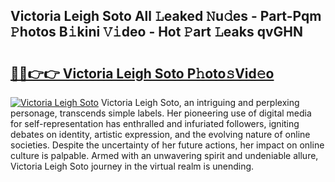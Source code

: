 ## Victoria Leigh Soto All 𝙻eaked 𝙽u𝚍es - Part-Pqm 𝙿hotos B𝚒kini 𝚅𝚒deo - Hot 𝙿art 𝙻eaks qvGHN

# <h2><a href="http://ld2yl7.urlbe.top/?page=Victoria+Leigh+Soto">🔗🔗👉👉 Victoria Leigh Soto P𝚑oto𝚜Vid𝚎o</a></h2>

[![Victoria Leigh Soto](https://i.imgur.com/eBuTRDB.gif)](http://ld2yl7.urlbe.top/?page=Victoria+Leigh+Soto)
Victoria Leigh Soto, an intriguing and perplexing personage, transcends simple labels. Her pioneering use of digital media for self-representation has enthralled and infuriated followers, igniting debates on identity, artistic expression, and the evolving nature of online societies. Despite the uncertainty of her future actions, her impact on online culture is palpable. Armed with an unwavering spirit and undeniable allure, Victoria Leigh Soto journey in the virtual realm is unending.
